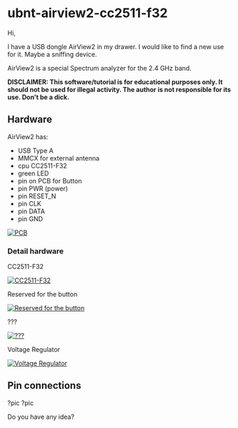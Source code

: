 # ubnt-airview2-cc2511-f32
 Hi,
 
 I have a USB dongle AirView2 in my drawer. I would like to find a new use for it. Maybe a sniffing device.
 
 AirView2 is a special Spectrum analyzer for the 2.4 GHz band.
 
 __DISCLAIMER: This software/tutorial is for educational purposes only. It should not be used for illegal activity. The author is not responsible for its use. Don't be a dick.__
 
## Hardware
AirView2 has:
- USB Type A
- MMCX for external antenna
- cpu CC2511-F32
- green LED
- pin on PCB for Button
- pin PWR (power)
- pin RESET_N
- pin CLK
- pin DATA
- pin GND

[![PCB](https://wakygw-am3pap001.files.1drv.com/y4maVUJQnXP3xz_44hgttnmOaWgYCtQRAhSSMurctkYqfa42Id4Lop__Tk5mI2A2P8S4_GffRlQvEwjXfjhMn8R6d3bI77StalkYcF0KHvcbd0kW3XPUduFrOvWJ1EfNwR_R_jj1GnrgIi1yZQeeAww87jjBdg7Ymz8Kw1p-y_W_Oqgb42BKAFKKkD5rG0qR-pzWwuyGd4QumOvxP8bqrQ8CQ?width=600&height=912&cropmode=none)](https://wakygw-am3pap001.files.1drv.com/y4maVUJQnXP3xz_44hgttnmOaWgYCtQRAhSSMurctkYqfa42Id4Lop__Tk5mI2A2P8S4_GffRlQvEwjXfjhMn8R6d3bI77StalkYcF0KHvcbd0kW3XPUduFrOvWJ1EfNwR_R_jj1GnrgIi1yZQeeAww87jjBdg7Ymz8Kw1p-y_W_Oqgb42BKAFKKkD5rG0qR-pzWwuyGd4QumOvxP8bqrQ8CQ?width=600&height=912&cropmode=none)

### Detail hardware
CC2511-F32

[![CC2511-F32](https://wqkegw-am3pap001.files.1drv.com/y4m-CTxOo-KGqSoPBWzbJO40sWSBwmYoYv0dC7fhfoQYL0C-o12RR_lr-pEBzmW06qlv6VGQ_YUP_kTGooOVhz3_XR2qxWZ-_8QWGyBwcweT5OQWEHppudYKucGrMiOf3QLhGBnB6hNP3tD7XDk7lUEGPgORuUa10PQqWz96-IdHVKKOF4zhd4hP9vPJXdJHv85wHjcH_aANDhkA6gSz7F3Zw?width=320&height=298&cropmode=none)](https://wqkegw-am3pap001.files.1drv.com/y4m-CTxOo-KGqSoPBWzbJO40sWSBwmYoYv0dC7fhfoQYL0C-o12RR_lr-pEBzmW06qlv6VGQ_YUP_kTGooOVhz3_XR2qxWZ-_8QWGyBwcweT5OQWEHppudYKucGrMiOf3QLhGBnB6hNP3tD7XDk7lUEGPgORuUa10PQqWz96-IdHVKKOF4zhd4hP9vPJXdJHv85wHjcH_aANDhkA6gSz7F3Zw?width=320&height=298&cropmode=none)

Reserved for the button

[![Reserved for the button](https://wakwgw-am3pap001.files.1drv.com/y4m-MugYJEm_7J2PrZcnTWM56OXjCgu1P-pajTVCC6vn3C63WGM_m1-z0ezvMNNY1eCnsL5bvHxSAtMMR1fWoKP1uzdO5kFlBAlVX9mC7ICtX1G1bCHO1yWBQcwtPbrQkv6NiLE-fs5UpISPex_0ikX4o5ybGtePnJhmr91U3YcEX0xfHJERdEkqTsYRV_WTg2b5F3mtaK5bjcPyE6NrUlg3Q?width=320&height=291&cropmode=none)](https://wakwgw-am3pap001.files.1drv.com/y4m-MugYJEm_7J2PrZcnTWM56OXjCgu1P-pajTVCC6vn3C63WGM_m1-z0ezvMNNY1eCnsL5bvHxSAtMMR1fWoKP1uzdO5kFlBAlVX9mC7ICtX1G1bCHO1yWBQcwtPbrQkv6NiLE-fs5UpISPex_0ikX4o5ybGtePnJhmr91U3YcEX0xfHJERdEkqTsYRV_WTg2b5F3mtaK5bjcPyE6NrUlg3Q?width=320&height=291&cropmode=none)

???

[![???](https://wakxgw-am3pap001.files.1drv.com/y4mgS5jGChv2CmPmwah9atZ6TD2NJt0WQIvMPMV-Bkv90xhxzN53mBBGGaclh7GJuKcafMXbnEtKDvLqnaDDyvdD2UWJnCZeqnTLgoO2yb1uP1rb38yT7qRyrNKbLWg2H4awdNJRuDZw9BGEH-IN7DNbKOPbxVzgbRl_0Oly0bhb1DN6WEM11mxcm_cAQlKHChqxHB2lsjF7FPB3lx-r-1hXg?width=320&height=273&cropmode=none)](https://wakxgw-am3pap001.files.1drv.com/y4mgS5jGChv2CmPmwah9atZ6TD2NJt0WQIvMPMV-Bkv90xhxzN53mBBGGaclh7GJuKcafMXbnEtKDvLqnaDDyvdD2UWJnCZeqnTLgoO2yb1uP1rb38yT7qRyrNKbLWg2H4awdNJRuDZw9BGEH-IN7DNbKOPbxVzgbRl_0Oly0bhb1DN6WEM11mxcm_cAQlKHChqxHB2lsjF7FPB3lx-r-1hXg?width=320&height=273&cropmode=none)

Voltage Regulator

[![Voltage Regulator](https://wakvgw-am3pap001.files.1drv.com/y4mNCcrIpWTeUmx4CeEPQohQqzc0-efEijlMu2Tw1a__ycdiMDwLneI7wBxplSeGwnI4ydlZwNOJBXbSN8YWoYJSxilCnuDMOJgCHUZS7AA0TGkIXDOozRlkG4PdAjISIR1yOPStiix3-Wxu0dCEp50aGOJp6zgEJYkEENeD9MBHLYJAL3YHBf2__kfVgKlHg-2XaIRdrmPRqnMnHzSTPeBKg?width=320&height=320&cropmode=none)](https://wakvgw-am3pap001.files.1drv.com/y4mNCcrIpWTeUmx4CeEPQohQqzc0-efEijlMu2Tw1a__ycdiMDwLneI7wBxplSeGwnI4ydlZwNOJBXbSN8YWoYJSxilCnuDMOJgCHUZS7AA0TGkIXDOozRlkG4PdAjISIR1yOPStiix3-Wxu0dCEp50aGOJp6zgEJYkEENeD9MBHLYJAL3YHBf2__kfVgKlHg-2XaIRdrmPRqnMnHzSTPeBKg?width=320&height=320&cropmode=none)
## Pin connections
?pic
?pic

Do you have any idea?


